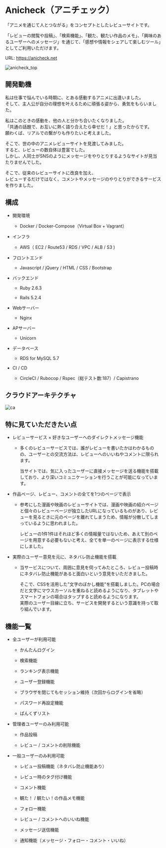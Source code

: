# Anicheck（アニチェック）

「アニメを通じて人とつながる」をコンセプトとしたレビューサイトです。

「レビューの閲覧や投稿」、「検索機能」、「観た、観たい作品のメモ」、「興味のあるユーザーへのメッセージ」を通じて、「感想や情報をシェアして楽しむツール」としてご利用いただけます。

URL: https://anicheck.net

![anicheck_top](https://user-images.githubusercontent.com/66544830/95273672-9abe5b00-087e-11eb-8d59-e21dc4b5d0d0.png)

## 開発動機

私は仕事で悩んでいる時期に、とある感動するアニメに出逢いました。  
そして、主人公が自分の理想を叶えるために頑張る姿から、勇気をもらいました。

私はこのときの感動を、他の人と分かち合いたくなりました。  
「共通の話題で、お互いに熱く語り合えたら幸せだ！」と思ったからです。  
願わくば、リアルでの繋がりも作りたいと考えました。

そこで、世の中のアニメレビューサイトを見渡してみました。  
すると、レビューの数自体は豊富でした。  
しかし、人同士がSNSのようにメッセージをやりとりするようなサイトが見当たりませんでした。

そこで、従来のレビューサイトに改良を加え、  
レビューするだけではなく、コメントやメッセージのやりとりができるサービスを作りました。

## 構成

* 開発環境

  - Docker / Docker-Compose（Virtual Box + Vagrant）

* インフラ

  - AWS（ EC2 / Route53 / RDS / VPC / ALB / S3 )

* フロントエンド

  - Javascript / jQuery / HTML / CSS / Bootstrap

* バックエンド

  - Ruby 2.6.3

  - Rails 5.2.4

* Webサーバー

  - Nginx

* APサーバー

  - Unicorn

* データベース

  - RDS for MySQL 5.7

* CI / CD

  - CircleCI / Rubocop / Rspec（総テスト数:187）/ Capistrano

## クラウドアーキテクチャ

![ca](https://user-images.githubusercontent.com/66544830/97102004-2b9d8f00-16e5-11eb-922a-257e969a439a.png)

## 特に見ていただきたい点

* レビューサービス × 好きなユーザーへのダイレクトメッセージ機能

  - 多くのレビューサービスでは、誰がレビューを書いたかはわかるものの、ユーザーとの交流方法は、レビューへのいいねやコメントに限られます。

    当サイトでは、気に入ったユーザーに直接メッセージを送る機能を搭載しており、より深いコミュニケーションを行うことが可能になっています。

* 作品ページ、レビュー、コメントの全てを1つのページで表示

  - 参考にした漫画や映画のレビューサイトでは、漫画や映画の紹介ページと個々のレビューページが独立したURLになっているものがあり、レビューを見るときに元のページを離れてしまうため、情報が分散してしまっているように思われました。

      レビューの1件1件はそれほど多くの情報量ではないため、あえて別のページを用意する必要もないと考え、全てを単一のページに表示する仕様にしました。

* 実際のユーザー意見を元に、ネタバレ防止機能を搭載

  - 当サービスについて、周囲に意見を伺ってみたところ、レビュー投稿時にネタバレ防止機能があると面白いという意見をいただきました。

      そこで、CSSを活用した"文字のぼかし機能"を搭載しました。PCの場合だと文字にマウスカーソルを重ねると読めるようになり、タブレットやスマートフォンの場合はタップすると読めるようになります。  
      実際のユーザー目線に立ち、サービスを開発するという意識を持って取り組んでいます。

## 機能一覧

* 全ユーザーが利用可能

  - かんたんログイン

  - 検索機能

  - ランキング表示機能

  - ユーザー登録機能

  - ブラウザを閉じてもセッション維持（次回からログインを省略）

  - パスワード再設定機能

  - ぱんくずリスト

* 管理者ユーザーのみ利用可能

  - 作品投稿

  - レビュー / コメントの削除機能

* 一般ユーザーのみ利用可能

  - レビュー投稿機能（ネタバレ防止機能あり）

  - レビュー時のタグ付け機能

  - コメント機能

  - 観た！ / 観たい！の作品メモ機能

  - フォロー機能

  - レビュー / コメントへのいいね機能

  - メッセージ送信機能

  - 通知機能（メッセージ・フォロー・コメント・いいね）
